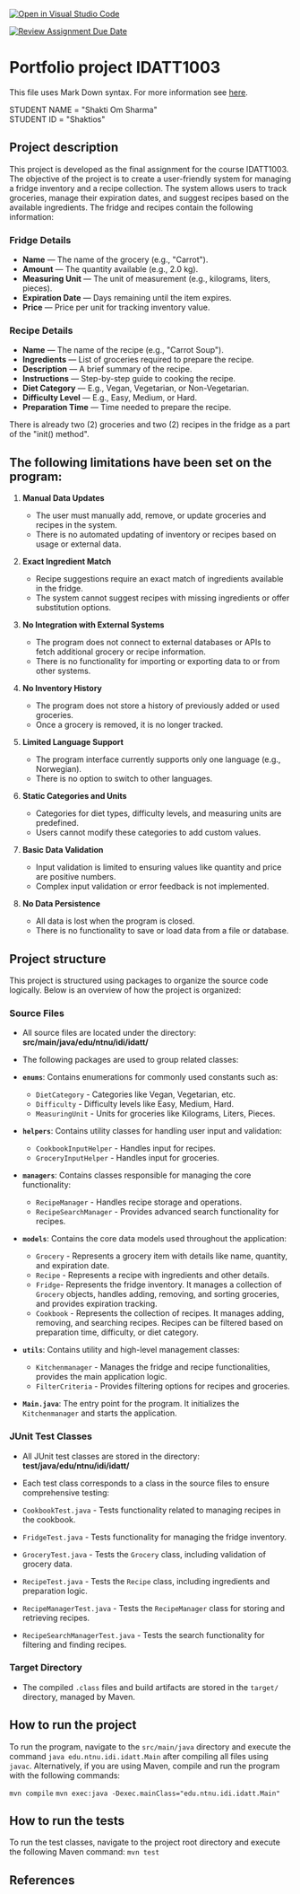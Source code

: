 [![Open in Visual Studio Code](https://classroom.github.com/assets/open-in-vscode-2e0aaae1b6195c2367325f4f02e2d04e9abb55f0b24a779b69b11b9e10269abc.svg)](https://classroom.github.com/online_ide?assignment_repo_id=16437522&assignment_repo_type=AssignmentRepo)

[![Review Assignment Due Date](https://classroom.github.com/assets/deadline-readme-button-22041afd0340ce965d47ae6ef1cefeee28c7c493a6346c4f15d667ab976d596c.svg)](https://classroom.github.com/a/INcAwgxk)

# Portfolio project IDATT1003
This file uses Mark Down syntax. For more information see [here](https://www.markdownguide.org/basic-syntax/).


STUDENT NAME = "Shakti Om Sharma"  
STUDENT ID = "Shaktios"

## Project description
This project is developed as the final assignment for the course IDATT1003. The objective of the project is to create a user-friendly system for managing a fridge inventory and a recipe collection. The system allows users to track groceries, manage their expiration dates, and suggest recipes based on the available ingredients. 
The fridge and recipes contain the following information:
### **Fridge Details**
- **Name** — The name of the grocery (e.g., "Carrot").
- **Amount** — The quantity available (e.g., 2.0 kg).
- **Measuring Unit** — The unit of measurement (e.g., kilograms, liters, pieces).
- **Expiration Date** — Days remaining until the item expires.
- **Price** — Price per unit for tracking inventory value.

### **Recipe Details**
- **Name** — The name of the recipe (e.g., "Carrot Soup").
- **Ingredients** — List of groceries required to prepare the recipe.
- **Description** — A brief summary of the recipe.
- **Instructions** — Step-by-step guide to cooking the recipe.
- **Diet Category** — E.g., Vegan, Vegetarian, or Non-Vegetarian.
- **Difficulty Level** — E.g., Easy, Medium, or Hard.
- **Preparation Time** — Time needed to prepare the recipe.

There is already two (2) groceries and two (2) recipes in the fridge as a part of the "init() method". 

## The following limitations have been set on the program:

1. **Manual Data Updates**  
   - The user must manually add, remove, or update groceries and recipes in the system.  
   - There is no automated updating of inventory or recipes based on usage or external data.

2. **Exact Ingredient Match**  
   - Recipe suggestions require an exact match of ingredients available in the fridge.  
   - The system cannot suggest recipes with missing ingredients or offer substitution options.

3. **No Integration with External Systems**  
   - The program does not connect to external databases or APIs to fetch additional grocery or recipe information.  
   - There is no functionality for importing or exporting data to or from other systems.

4. **No Inventory History**  
   - The program does not store a history of previously added or used groceries.  
   - Once a grocery is removed, it is no longer tracked.

5. **Limited Language Support**  
   - The program interface currently supports only one language (e.g., Norwegian).  
   - There is no option to switch to other languages.

6. **Static Categories and Units**  
   - Categories for diet types, difficulty levels, and measuring units are predefined.  
   - Users cannot modify these categories to add custom values.

7. **Basic Data Validation**  
   - Input validation is limited to ensuring values like quantity and price are positive numbers.  
   - Complex input validation or error feedback is not implemented.

8. **No Data Persistence**  
    - All data is lost when the program is closed.  
    - There is no functionality to save or load data from a file or database.

## Project structure
This project is structured using packages to organize the source code logically. Below is an overview of how the project is organized:

### **Source Files**
- All source files are located under the directory:
**src/main/java/edu/ntnu/idi/idatt/**
- The following packages are used to group related classes:
- **`enums`**:
  Contains enumerations for commonly used constants such as:
  - `DietCategory` - Categories like Vegan, Vegetarian, etc.
  - `Difficulty` - Difficulty levels like Easy, Medium, Hard.
  - `MeasuringUnit` - Units for groceries like Kilograms, Liters, Pieces.

- **`helpers`**:
  Contains utility classes for handling user input and validation:
  - `CookbookInputHelper` - Handles input for recipes.
  - `GroceryInputHelper` - Handles input for groceries.

- **`managers`**:
  Contains classes responsible for managing the core functionality:
  - `RecipeManager` - Handles recipe storage and operations.
  - `RecipeSearchManager` - Provides advanced search functionality for recipes.

- **`models`**:
  Contains the core data models used throughout the application:
  - `Grocery` - Represents a grocery item with details like name, quantity, and expiration date.
  - `Recipe` - Represents a recipe with ingredients and other details.
  - `Fridge`-  Represents the fridge inventory. It manages a collection of `Grocery` objects, handles adding, removing, and sorting groceries, and provides expiration tracking.
  - `Cookbook` - Represents the collection of recipes. It manages adding, removing, and searching recipes. Recipes can be filtered based on preparation time, difficulty, or diet category.

- **`utils`**:
  Contains utility and high-level management classes:
  - `Kitchenmanager` - Manages the fridge and recipe functionalities, provides the main application logic.
  - `FilterCriteria` - Provides filtering options for recipes and groceries.

- **`Main.java`**:
  The entry point for the program. It initializes the `Kitchenmanager` and starts the application.

### **JUnit Test Classes**
- All JUnit test classes are stored in the directory:
**test/java/edu/ntnu/idi/idatt/**

- Each test class corresponds to a class in the source files to ensure comprehensive testing:
- `CookbookTest.java` - Tests functionality related to managing recipes in the cookbook.
- `FridgeTest.java` - Tests functionality for managing the fridge inventory.
- `GroceryTest.java` - Tests the `Grocery` class, including validation of grocery data.
- `RecipeTest.java` - Tests the `Recipe` class, including ingredients and preparation logic.
- `RecipeManagerTest.java` - Tests the `RecipeManager` class for storing and retrieving recipes.
- `RecipeSearchManagerTest.java` - Tests the search functionality for filtering and finding recipes.

### **Target Directory**
- The compiled `.class` files and build artifacts are stored in the `target/` directory, managed by Maven.

## How to run the project
To run the program, navigate to the `src/main/java` directory and execute the command `java edu.ntnu.idi.idatt.Main` after compiling all files using `javac`.
Alternatively, if you are using Maven, compile and run the program with the following commands:

`mvn compile`
`mvn exec:java -Dexec.mainClass="edu.ntnu.idi.idatt.Main"`

## How to run the tests
To run the test classes, navigate to the project root directory and execute the following Maven command:
`mvn test`


## References
[//]: # (TODO: Include references here, if any. For example, if you have used code from the course book, include a reference to the chapter.  
Or if you have used code from a website or other source, include a link to the source.)
